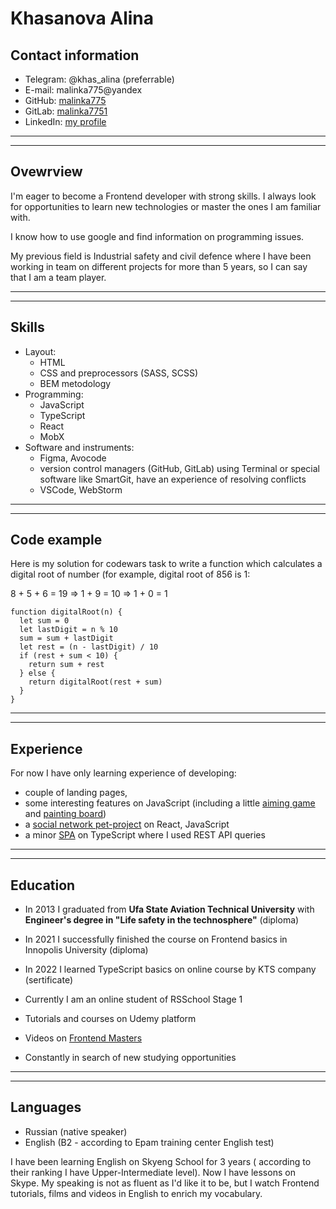 # Khasanova Alina

## Contact information

- Telegram: @khas_alina (preferrable)
- E-mail: malinka775@yandex
- GitHub: [malinka775](https://github.com/malinka775)
- GitLab: [malinka7751](https://gitlab.com/malinka7751)
- LinkedIn: [my profile](https://www.linkedin.com/in/alina-khasanova-b9a4061ba/)

******
******
## Ovewrview

I'm eager to become a Frontend developer with strong skills.
I always look for opportunities to learn new technologies or master the ones I am familiar with.

I know how to use google and find information on programming issues.

My previous field is Industrial safety and civil defence where I have been working in team on different projects for more than 5 years, so I can say that I am a team player.

********
********
## Skills

- Layout:
    - HTML
    - CSS and preprocessors (SASS, SCSS)
    - BEM metodology
- Programming:
    - JavaScript
    - TypeScript
    - React
    - MobX
- Software and instruments:
    - Figma, Avocode
    - version control managers (GitHub, GitLab) using Terminal or special software like SmartGit, have an experience of resolving conflicts
    - VSCode, WebStorm

******
******
## Code example

Here is my solution for codewars task to write a function which calculates a digital root of number (for example, digital root of 856 is 1:

8 + 5 + 6 = 19   =>   1 + 9 = 10   =>   1 + 0 = 1
```
function digitalRoot(n) {
  let sum = 0
  let lastDigit = n % 10
  sum = sum + lastDigit
  let rest = (n - lastDigit) / 10
  if (rest + sum < 10) {
    return sum + rest
  } else {
    return digitalRoot(rest + sum)
  }
}
```
******
******
## Experience

For now I have only learning experience of developing:
- couple of landing pages, 
- some interesting features on JavaScript (including a little [aiming game](https://github.com/malinka775/js_features/tree/master/05-aim-game-sources) and [painting board](https://github.com/malinka775/js_features/tree/master/04-board-sources))
- a [social network pet-project](https://gitlab.com/malinka7751/khasanova_alina_pcs_frontend_21_09_homeworks/-/tree/my_final_project) on React, JavaScript
- a minor [SPA](https://github.com/malinka775/kts-front-winter-2022) on TypeScript where I used REST API queries
********
********
## Education

* In 2013 I graduated from **Ufa State Aviation Technical University** with **Engineer's degree in "Life safety in the technosphere"** (diploma)

* In 2021 I successfully finished the course on Frontend basics in Innopolis University (diploma)

* In 2022 I learned TypeScript basics on online course by KTS company (sertificate)

* Currently I am an online student of RSSchool Stage 1

* Tutorials and courses on Udemy platform

* Videos on [Frontend Masters](https://frontendmasters.com/)

* Constantly in search of new studying opportunities
********
********

## Languages

* Russian (native speaker)
* English (B2 - according to Epam training center English test)

I have been learning English on Skyeng School for 3 years ( according to their ranking I have Upper-Intermediate level). Now I have lessons on Skype. My speaking is not as fluent as I'd like it to be, but I watch Frontend tutorials, films and videos in English to enrich my vocabulary.




